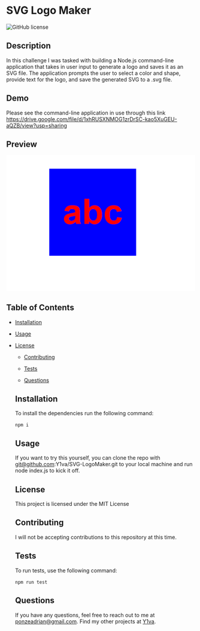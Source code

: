 # SVG Logo Maker

  ![GitHub license](https://img.shields.io/badge/license-MIT-blue.svg)

  ## Description

  In this challenge I was tasked with building a Node.js command-line application that takes in user input to generate a logo and saves it as an SVG file. The application prompts the user to select a color and shape, provide text for the logo, and save the generated SVG to a .svg file.

  ## Demo

  Please see the command-line application in use through this link https://drive.google.com/file/d/1xhRUSXNMOG1zrDrSC-kao5XuGEU-aQZB/view?usp=sharing

  ## Preview

  ![A screenshot taken in google chrome](./images/testimage.png)

  ## Table of Contents

  * [Installation](#installation)

  * [Usage](#usage)
  
* [License](#license)

  * [Contributing](#contributing)

  * [Tests](#tests)

  * [Questions](#questions)

  ## Installation

  To install the dependencies run the following command:

  ```
  npm i
  ```

  ## Usage

  If you want to try this yourself, you can clone the repo with git@github.com:Y1va/SVG-LogoMaker.git to your local machine and run node index.js to kick it off.

  ## License
    
    This project is licensed under the MIT License

  ## Contributing

  I will not be accepting contributions to this repository at this time.

  ## Tests

  To run tests, use the following command:

  ```
  npm run test
  ```

  ## Questions

  If you have any questions, feel free to reach out to me at ponzeadrian@gmail.com. Find my other projects at [Y1va](https://github.com/Y1va/).
